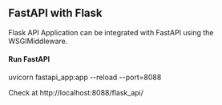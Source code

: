 ## FastAPI with Flask

Flask API Application can be integrated with FastAPI using the WSGIMiddleware.

#### Run FastAPI
uvicorn fastapi_app:app --reload --port=8088

Check at http://localhost:8088/flask_api/